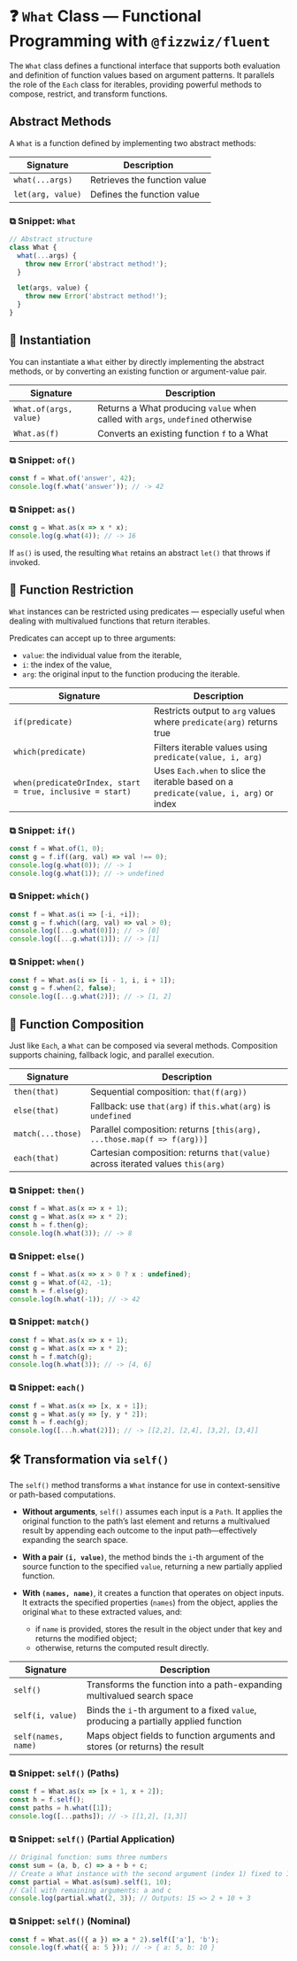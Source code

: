 # ❓ `What` Class — Functional Programming with `@fizzwiz/fluent`

The `What` class defines a functional interface that supports both evaluation and definition of function values based on argument patterns. It parallels the role of the `Each` class for iterables, providing powerful methods to compose, restrict, and transform functions.

## Abstract Methods

A `What` is a function defined by implementing two abstract methods:

| Signature             | Description                  |
| --------------------- | ---------------------------- |
| `what(...args)`       | Retrieves the function value |
| `let(arg, value)`     | Defines the function value   |

### ⧉ Snippet: `What`

```js
// Abstract structure
class What {
  what(...args) {
    throw new Error('abstract method!');
  }

  let(args, value) {
    throw new Error('abstract method!');
  }
}
```

## 🔧 Instantiation

You can instantiate a `What` either by directly implementing the abstract methods, or by converting an existing function or argument-value pair.

| Signature                 | Description                                                                     |
| ------------------------- | ------------------------------------------------------------------------------- |
| `What.of(args, value)`    | Returns a What producing `value` when called with `args`, `undefined` otherwise |
| `What.as(f)`              | Converts an existing function `f` to a What                                     |

### ⧉ Snippet: `of()`

```js
const f = What.of('answer', 42);
console.log(f.what('answer')); // -> 42
```

### ⧉ Snippet: `as()`

```js
const g = What.as(x => x * x);
console.log(g.what(4)); // -> 16
```

If `as()` is used, the resulting `What` retains an abstract `let()` that throws if invoked.

## 🎯 Function Restriction

`What` instances can be restricted using predicates — especially useful when dealing with multivalued functions that return iterables.

Predicates can accept up to three arguments:
- `value`: the individual value from the iterable,
- `i`: the index of the value,
- `arg`: the original input to the function producing the iterable.

| Signature                                       | Description                                                                 |
| ----------------------------------------------- | --------------------------------------------------------------------------- |
| `if(predicate)`                                 | Restricts output to `arg` values where `predicate(arg)` returns true        |
| `which(predicate)`                              | Filters iterable values using `predicate(value, i, arg)`                    |
| `when(predicateOrIndex, start = true, inclusive = start)` | Uses `Each.when` to slice the iterable based on a `predicate(value, i, arg)` or index        |

### ⧉ Snippet: `if()`

```js
const f = What.of(1, 0);
const g = f.if((arg, val) => val !== 0);
console.log(g.what(0)); // -> 1
console.log(g.what(1)); // -> undefined
```

### ⧉ Snippet: `which()`

```js
const f = What.as(i => [-i, +i]);
const g = f.which((arg, val) => val > 0);
console.log([...g.what(0)]); // -> [0]
console.log([...g.what(1)]); // -> [1]
```

### ⧉ Snippet: `when()`

```js
const f = What.as(i => [i - 1, i, i + 1]);
const g = f.when(2, false);
console.log([...g.what(2)]); // -> [1, 2]
```

## 🧩 Function Composition

Just like `Each`, a `What` can be composed via several methods. Composition supports chaining, fallback logic, and parallel execution.

| Signature         | Description                                                                       |
| ----------------- | ------------------------------------------------------------------------          |
| `then(that)`      | Sequential composition: `that(f(arg))`                                            |
| `else(that)`      | Fallback: use `that(arg)` if `this.what(arg)` is `undefined`                      |
| `match(...those)` | Parallel composition: returns `[this(arg), ...those.map(f => f(arg))]`            |
| `each(that)`      | Cartesian composition: returns `that(value)` across iterated values `this(arg)`   |

### ⧉ Snippet: `then()`

```js
const f = What.as(x => x + 1);
const g = What.as(x => x * 2);
const h = f.then(g);
console.log(h.what(3)); // -> 8
```

### ⧉ Snippet: `else()`

```js
const f = What.as(x => x > 0 ? x : undefined);
const g = What.of(42, -1);
const h = f.else(g);
console.log(h.what(-1)); // -> 42
```

### ⧉ Snippet: `match()`

```js
const f = What.as(x => x + 1);
const g = What.as(x => x * 2);
const h = f.match(g);
console.log(h.what(3)); // -> [4, 6]
```

### ⧉ Snippet: `each()`

```js
const f = What.as(x => [x, x + 1]);
const g = What.as(y => [y, y * 2]);
const h = f.each(g);
console.log([...h.what(2)]); // -> [[2,2], [2,4], [3,2], [3,4]]
```

## 🛠️ Transformation via `self()`

The `self()` method transforms a `What` instance for use in context-sensitive or path-based computations.

- **Without arguments**, `self()` assumes each input is a `Path`. It applies the original function to the path’s last element and returns a multivalued result by appending each outcome to the input path—effectively expanding the search space.

- **With a pair `(i, value)`**, the method binds the `i`-th argument of the source function to the specified `value`, returning a new partially applied function.

- **With `(names, name)`**, it creates a function that operates on object inputs. It extracts the specified properties (`names`) from the object, applies the original `What` to these extracted values, and:
  - if `name` is provided, stores the result in the object under that key and returns the modified object;
  - otherwise, returns the computed result directly.

| Signature             | Description                                                                 |
|-----------------------|-----------------------------------------------------------------------------|
| `self()`              | Transforms the function into a path-expanding multivalued search space      |
| `self(i, value)`      | Binds the `i`-th argument to a fixed `value`, producing a partially applied function |
| `self(names, name)`   | Maps object fields to function arguments and stores (or returns) the result |


### ⧉ Snippet: `self()` (Paths)

```js
const f = What.as(x => [x + 1, x + 2]);
const h = f.self();
const paths = h.what([1]);
console.log([...paths]); // -> [[1,2], [1,3]]
```

### ⧉ Snippet: `self()` (Partial Application)

```js
// Original function: sums three numbers
const sum = (a, b, c) => a + b + c;
// Create a What instance with the second argument (index 1) fixed to 10
const partial = What.as(sum).self(1, 10);
// Call with remaining arguments: a and c
console.log(partial.what(2, 3)); // Outputs: 15 => 2 + 10 + 3
```

### ⧉ Snippet: `self()` (Nominal)

```js
const f = What.as(({ a }) => a * 2).self(['a'], 'b');
console.log(f.what({ a: 5 })); // -> { a: 5, b: 10 }
```